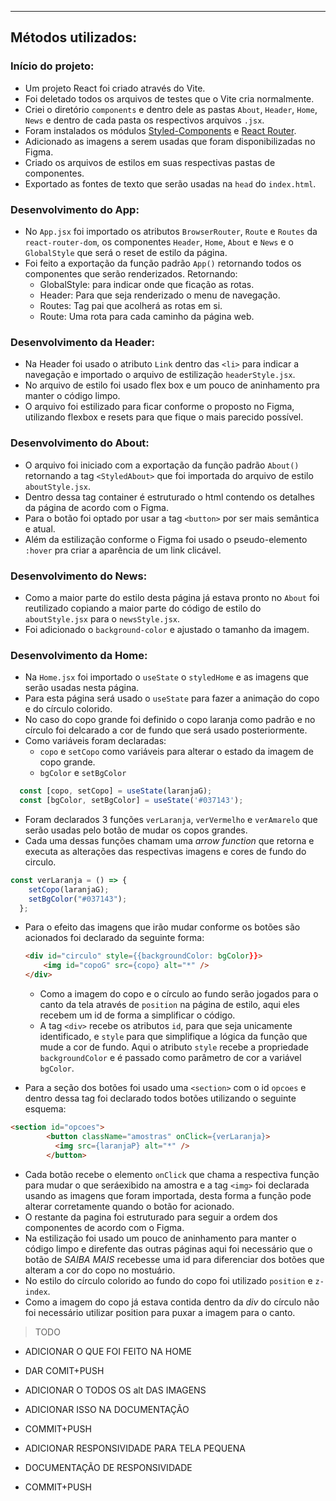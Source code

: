 
---

## Métodos utilizados:

### Início do projeto:

- Um projeto React foi criado através do Vite.
- Foi deletado todos os arquivos de testes que o Vite cria normalmente.
- Criei o diretório `components` e dentro dele as pastas `About`, `Header`, `Home`, `News` e dentro de cada pasta os respectivos arquivos `.jsx`.
- Foram instalados os módulos [Styled-Components](https://styled-components.com/docs) e [React Router](https://v5.reactrouter.com/web/api/BrowserRouter).
- Adicionado as imagens a serem usadas que foram disponibilizadas no Figma.
- Criado os arquivos de estilos em suas respectivas pastas de componentes.
- Exportado as fontes de texto que serão usadas na `head` do `index.html`.

### Desenvolvimento do App:

- No `App.jsx` foi importado os atributos `BrowserRouter`, `Route` e `Routes` da `react-router-dom`, os componentes `Header`, `Home`, `About` e `News` e o `GlobalStyle` que será o reset de estilo da página.
- Foi feito a exportação da função padrão `App()` retornando todos os componentes que serão renderizados. Retornando:
  - GlobalStyle: para indicar onde que ficação as rotas.
  - Header: Para que seja renderizado o menu de navegação.
  - Routes: Tag pai que acolherá as rotas em si.
  - Route: Uma rota para cada caminho da página web.

### Desenvolvimento da Header:

- Na Header foi usado o atributo `Link` dentro das `<li>` para indicar a navegação e importado o arquivo de estilização `headerStyle.jsx`.
- No arquivo de estilo  foi usado flex box e um pouco de aninhamento pra manter o código limpo.
- O arquivo foi estilizado para ficar conforme o proposto no Figma, utilizando flexbox e resets para que fique o mais parecido possível.

### Desenvolvimento do About:
- O arquivo foi iniciado com a exportação da função padrão `About()` retornando a tag `<StyledAbout>` que foi importada do arquivo de estilo `aboutStyle.jsx`.
- Dentro dessa tag container é estruturado o html contendo os detalhes da página de acordo com o Figma.
- Para o botão foi optado por usar a tag `<button>` por ser mais semântica e atual.
- Além da estilização conforme o Figma foi usado o pseudo-elemento `:hover` pra criar a aparência de um link clicável.

### Desenvolvimento do News:
- Como a maior parte do estilo desta página já estava pronto no `About` foi reutilizado copiando a maior parte do código de estilo do `aboutStyle.jsx` para o `newsStyle.jsx`.
- Foi adicionado o `background-color` e ajustado o tamanho da imagem.

### Desenvolvimento da Home:
- Na `Home.jsx` foi importado o `useState` o `styledHome` e as imagens que serão usadas nesta página.
- Para esta página será usado o `useState` para fazer a animação do copo e do círculo colorido.
- No caso do copo grande foi definido o copo laranja como padrão e no círculo foi delcarado a cor de fundo que será usado posteriormente.
- Como variáveis foram declaradas: 
  - `copo` e `setCopo` como variáveis para alterar o estado da imagem de copo grande.
  - `bgColor` e `setBgColor` 

```jsx
  const [copo, setCopo] = useState(laranjaG);
  const [bgColor, setBgColor] = useState('#037143');
```

- Foram declarados 3 funções `verLaranja`, `verVermelho` e `verAmarelo` que serão usadas pelo botão de mudar os copos grandes.
- Cada uma dessas funções chamam uma *arrow function* que retorna e executa as alterações das respectivas imagens e cores de fundo do circulo.

```jsx
const verLaranja = () => {
    setCopo(laranjaG);
    setBgColor("#037143");
  };
```
- Para o efeito das imagens que irão mudar conforme os botões são acionados foi declarado da seguinte forma:
  ```html
  <div id="circulo" style={{backgroundColor: bgColor}}>
      <img id="copoG" src={copo} alt="*" />
  </div>
  ```
  - Como a imagem do copo e o círculo ao fundo serão jogados para o canto da tela através de `position` na página de estilo, aqui eles recebem um id de forma a simplificar o código.
  - A tag `<div>` recebe os atributos `id`, para que seja unicamente identificado, e `style` para que simplifique a lógica da função que mude a cor de fundo. Aqui o atributo `style` recebe a propriedade `backgroundColor` e é passado como parâmetro de cor a variável `bgColor`.

- Para a seção dos botões foi usado uma `<section>` com o id `opcoes` e dentro dessa tag foi declarado todos botões utilizando o seguinte esquema:
```html
<section id="opcoes">
        <button className="amostras" onClick={verLaranja}>
          <img src={laranjaP} alt="*" />
        </button>
```
- Cada botão recebe o elemento `onClick` que chama a respectiva função para mudar o que seráexibido na amostra e a tag `<img>` foi declarada usando as imagens que foram importada, desta forma a função pode alterar corretamente quando o botão for acionado.
- O restante da pagina foi estruturado para seguir a ordem dos componentes de acordo com o Figma.
- Na estilização foi usado um pouco de aninhamento para manter o código limpo e direfente das outras páginas aqui foi necessário que o botão de *SAIBA MAIS* recebesse uma id para diferenciar dos botões que alteram a cor do copo no mostuário.
- No estilo do círculo colorido ao fundo do copo foi utilizado `position` e `z-index`.
- Como a imagem do copo já estava contida dentro da *div* do círculo não foi necessário utilizar position para puxar a imagem para o canto.



> TODO
- ADICIONAR O QUE FOI FEITO NA HOME
- DAR COMIT+PUSH

- ADICIONAR O TODOS OS alt DAS IMAGENS
- ADICIONAR ISSO NA DOCUMENTAÇÃO
- COMMIT+PUSH

- ADICIONAR RESPONSIVIDADE PARA TELA PEQUENA
- DOCUMENTAÇÃO DE RESPONSIVIDADE
- COMMIT+PUSH
